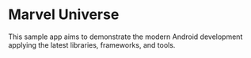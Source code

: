 # Marvel Universe
This sample app aims to demonstrate the modern Android development applying the latest libraries, frameworks, and tools. 
